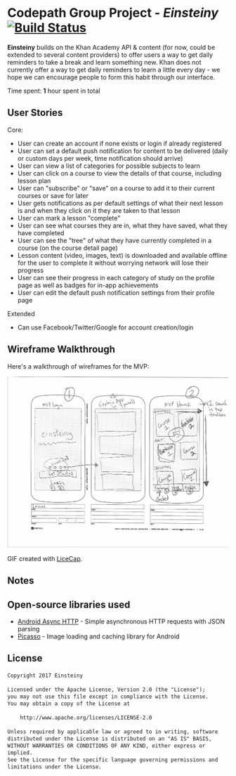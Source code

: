 # Codepath Group Project - *Einsteiny*  [![Build Status](https://travis-ci.org/Einsteiny/einsteiny.svg?branch=master)](https://travis-ci.org/Einsteiny/einsteiny)

**Einsteiny** builds on the Khan Academy API & content (for now, could be extended to several content providers) to offer users a way to get daily reminders to take a break and learn something new.  Khan does not currently offer a way to get daily reminders to learn a little every day - we hope we can encourage people to form this habit through our interface. 

Time spent: **1** hour spent in total

## User Stories

Core:
* User can create an account if none exists or login if already registered
* User can set a default push notification for content to be delivered (daily or custom days per week, time notification should arrive)
* User can view a list of categories for possible subjects to learn
* User can click on a course to view the details of that course, including lesson plan
* User can "subscribe" or "save" on a course to add it to their current courses or save for later
* User gets notifications as per default settings of what their next lesson is and when they click on it they are taken to that lesson
* User can mark a lesson "complete"
* User can see what courses they are in, what they have saved, what they have completed
* User can see the "tree" of what they have currently completed in a course (on the course detail page)
* Lesson content (video, images, text) is downloaded and available offline for the user to complete it without worrying network will lose their progress
* User can see their progress in each category of study on the profile page as well as badges for in-app achievements
* User can edit the default push notification settings from their profile page

Extended
* Can use Facebook/Twitter/Google for account creation/login

## Wireframe Walkthrough

Here's a walkthrough of wireframes for the MVP:

<img src='https://github.com/Einsteiny/einsteiny/blob/master/resources/wireframes.gif' title='Wireframes Walkthrough' width='' alt='Wireframes Walkthrough' />

GIF created with [LiceCap](http://www.cockos.com/licecap/).

## Notes


## Open-source libraries used

- [Android Async HTTP](https://github.com/loopj/android-async-http) - Simple asynchronous HTTP requests with JSON parsing
- [Picasso](http://square.github.io/picasso/) - Image loading and caching library for Android

## License

    Copyright 2017 Einsteiny

    Licensed under the Apache License, Version 2.0 (the "License");
    you may not use this file except in compliance with the License.
    You may obtain a copy of the License at

        http://www.apache.org/licenses/LICENSE-2.0

    Unless required by applicable law or agreed to in writing, software
    distributed under the License is distributed on an "AS IS" BASIS,
    WITHOUT WARRANTIES OR CONDITIONS OF ANY KIND, either express or implied.
    See the License for the specific language governing permissions and
    limitations under the License.
